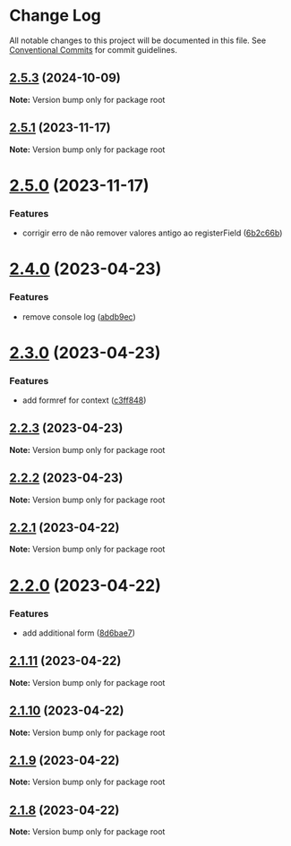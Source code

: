 # Change Log

All notable changes to this project will be documented in this file.
See [Conventional Commits](https://conventionalcommits.org) for commit guidelines.

## [2.5.3](https://github.com/unform/unform/compare/v2.5.2...v2.5.3) (2024-10-09)

**Note:** Version bump only for package root





## [2.5.1](https://github.com/unform/unform/compare/v2.5.0...v2.5.1) (2023-11-17)

**Note:** Version bump only for package root





# [2.5.0](https://github.com/unform/unform/compare/v2.4.0...v2.5.0) (2023-11-17)


### Features

* corrigir erro de não remover valores antigo ao registerField ([6b2c66b](https://github.com/unform/unform/commit/6b2c66be888fbb431e86615dc2f499e3052ae252))





# [2.4.0](https://github.com/unform/unform/compare/v2.3.0...v2.4.0) (2023-04-23)


### Features

* remove console log ([abdb9ec](https://github.com/unform/unform/commit/abdb9ec8f3404d56e7099cc5244ef3998985fb8e))





# [2.3.0](https://github.com/unform/unform/compare/v2.2.3...v2.3.0) (2023-04-23)


### Features

* add formref for context ([c3ff848](https://github.com/unform/unform/commit/c3ff8485916a8308024bebcbe5d56e116d37c9b3))





## [2.2.3](https://github.com/unform/unform/compare/v2.2.2...v2.2.3) (2023-04-23)

**Note:** Version bump only for package root





## [2.2.2](https://github.com/unform/unform/compare/v2.2.1...v2.2.2) (2023-04-23)

**Note:** Version bump only for package root





## [2.2.1](https://github.com/unform/unform/compare/v2.2.0...v2.2.1) (2023-04-22)

**Note:** Version bump only for package root





# [2.2.0](https://github.com/unform/unform/compare/v2.1.11...v2.2.0) (2023-04-22)


### Features

* add additional form ([8d6bae7](https://github.com/unform/unform/commit/8d6bae79a6213589f4ada7ddbebac2ce31778a6f))





## [2.1.11](https://github.com/unform/unform/compare/v2.1.10...v2.1.11) (2023-04-22)

**Note:** Version bump only for package root





## [2.1.10](https://github.com/unform/unform/compare/v2.1.9...v2.1.10) (2023-04-22)

**Note:** Version bump only for package root





## [2.1.9](https://github.com/unform/unform/compare/v2.1.8...v2.1.9) (2023-04-22)

**Note:** Version bump only for package root





## [2.1.8](https://github.com/unform/unform/compare/v2.1.7-next.0...v2.1.8) (2023-04-22)

**Note:** Version bump only for package root
